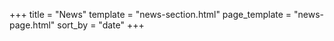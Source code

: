 +++
title = "News"
template = "news-section.html"
page_template = "news-page.html"
sort_by = "date"
+++
